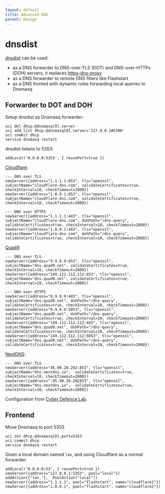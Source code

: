 ```yaml
---
layout: default
title: Advanced DNS
parent: Design
---
```


# dnsdist

[dnsdist](https://dnsdist.org/) can be used:
- as a DNS forwarder to DNS-over-TLS (DOT) and DNS-over-HTTPs (DOH) servers, it replaces [https-dns-proxy](https://openwrt.org/docs/guide-user/services/dns/doh_dnsmasq_https-dns-proxy)
- as a DNS forwarder to remote DNS filters like Flashstart
- as a DNS fronted with dynamic rules forwarding local queries to Dnsmasq

## Forwarder to DOT and DOH

Setup dnsdist as Dnsmasq forwarder:
```
uci del dhcp.@dnsmasq[0].server
uci add_list dhcp.@dnsmasq[0].server='127.0.0.1#5300'
uci commit dhcp
service dnsmasq restart
```

dnsdist listens to 5353:
```
addLocal('0.0.0.0:5353', { reusePort=true })
```

[Cloudflare](https://1.1.1.1/):
```
--- DNS over TLS
newServer({address="1.1.1.1:853", tls="openssl", subjectName="cloudflare-dns.com", validateCertificates=true, checkInterval=10, checkTimeout=2000})
newServer({address="1.0.0.1:853", tls="openssl", subjectName="cloudflare-dns.com", validateCertificates=true, checkInterval=10, checkTimeout=2000})

--- DNS over HTTPS
newServer({address="1.1.1.1:443", tls="openssl", subjectName="cloudflare-dns.com", dohPath="/dns-query", validateCertificates=true, checkInterval=10, checkTimeout=2000})
newServer({address="1.0.0.1:443", tls="openssl", subjectName="cloudflare-dns.com", dohPath="/dns-query", validateCertificates=true, checkInterval=10, checkTimeout=2000})
```

[Quad9](https://www.quad9.net/):
```
--- DNS over TLS
newServer({address="9.9.9.9:853", tls="openssl", subjectName="dns.quad9.net", validateCertificates=true, checkInterval=10, checkTimeout=2000})
newServer({address="149.112.112.112:853", tls="openssl", subjectName="dns.quad9.net", validateCertificates=true, checkInterval=10, checkTimeout=2000})

--- DNS over HTTPS
newServer({address="9.9.9.9:443", tls="openssl", subjectName="dns.quad9.net", dohPath="/dns-query", validateCertificates=true, checkInterval=10, checkTimeout=2000})
newServer({address="9.9.9.9:5053", tls="openssl", subjectName="dns.quad9.net", dohPath="/dns-query", validateCertificates=true, checkInterval=10, checkTimeout=2000})
newServer({address="149.112.112.112:443", tls="openssl", subjectName="dns.quad9.net", dohPath="/dns-query", validateCertificates=true, checkInterval=10, checkTimeout=2000})
newServer({address="149.112.112.112:5053", tls="openssl", subjectName="dns.quad9.net", dohPath="/dns-query", validateCertificates=true, checkInterval=10, checkTimeout=2000})
```

[NextDNS](https://nextdns.io/):
```
--- DNS over TLS
newServer({address="45.90.28.202:853", tls="openssl", subjectName="dns.nextdns.io",  validateCertificates=true, checkInterval=10, checkTimeout=2000})
newServer({address=":45.90.30.202853", tls="openssl", subjectName="dns.nextdns.io",  validateCertificates=true, checkInterval=10, checkTimeout=2000})
```

Configuration from [Cyber Defence Lab](https://cylab.be/blog/211/dns-over-https-and-dns-over-tls-with-dnsdist).

## Frontend

Move Dnsmasq to port 5353
```
uci set dhcp.@dnsmasq[0].port=5353
uci commit dhcp
service dnsmasq restart
```

Given a local domain named `lan`, and using Cloudflare as a normal forwarder:
```
addLocal('0.0.0.0:53', { reusePort=true })
newServer({address="127.0.0.1:5353", pool="local"})
addAction({"lan."},  PoolAction("local"))
newServer({address="1.1.1.1", pool="flashstart", name="cloudflare1"})
newServer({address="1.0.0.1", pool="flashstart", name="cloudflare2"})
```
